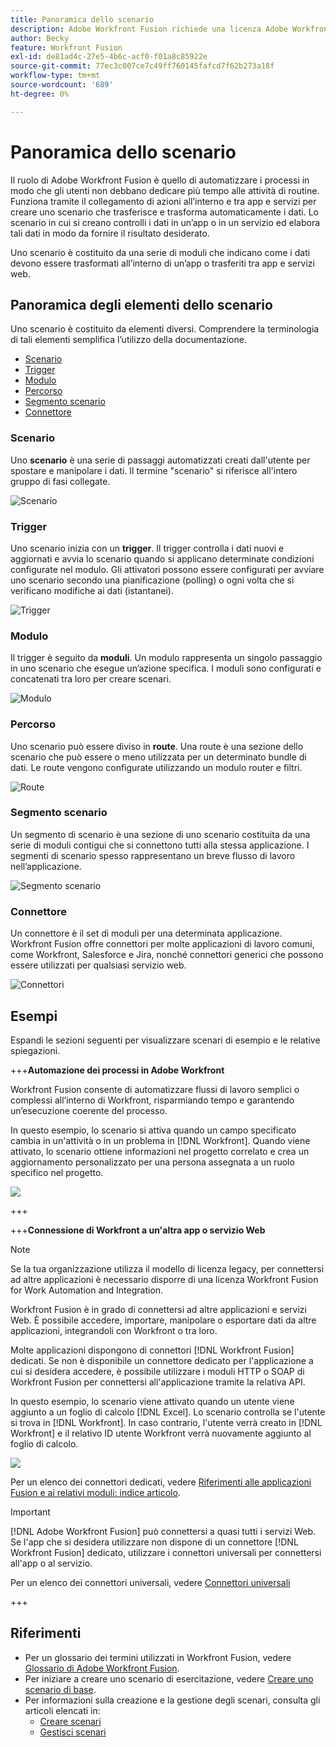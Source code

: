 ```yaml
---
title: Panoramica dello scenario
description: Adobe Workfront Fusion richiede una licenza Adobe Workfront Fusion oltre a una licenza Adobe Workfront.
author: Becky
feature: Workfront Fusion
exl-id: de81ad4c-27e5-4b6c-acf0-f01a8c85922e
source-git-commit: 77ec3c007ce7c49ff760145fafcd7f62b273a18f
workflow-type: tm+mt
source-wordcount: '689'
ht-degree: 0%

---
```


# Panoramica dello scenario

Il ruolo di Adobe Workfront Fusion è quello di automatizzare i processi in modo che gli utenti non debbano dedicare più tempo alle attività di routine. Funziona tramite il collegamento di azioni all’interno e tra app e servizi per creare uno scenario che trasferisce e trasforma automaticamente i dati. Lo scenario in cui si creano controlli i dati in un’app o in un servizio ed elabora tali dati in modo da fornire il risultato desiderato.

Uno scenario è costituito da una serie di moduli che indicano come i dati devono essere trasformati all’interno di un’app o trasferiti tra app e servizi web.

## Panoramica degli elementi dello scenario

Uno scenario è costituito da elementi diversi. Comprendere la terminologia di tali elementi semplifica l’utilizzo della documentazione.

* [Scenario](#scenario)
* [Trigger](#trigger)
* [Modulo](#module)
* [Percorso](#route)
* [Segmento scenario](#scenario-segment)
* [Connettore](#connector)

### Scenario

Uno **scenario** è una serie di passaggi automatizzati creati dall&#39;utente per spostare e manipolare i dati. Il termine &quot;scenario&quot; si riferisce all&#39;intero gruppo di fasi collegate.

![Scenario](assets/entire-scenario-scenario.png)

### Trigger

Uno scenario inizia con un **trigger**. Il trigger controlla i dati nuovi e aggiornati e avvia lo scenario quando si applicano determinate condizioni configurate nel modulo. Gli attivatori possono essere configurati per avviare uno scenario secondo una pianificazione (polling) o ogni volta che si verificano modifiche ai dati (istantanei).

![Trigger](assets/scenario-trigger.png)

### Modulo

Il trigger è seguito da **moduli**. Un modulo rappresenta un singolo passaggio in uno scenario che esegue un’azione specifica. I moduli sono configurati e concatenati tra loro per creare scenari.

![Modulo](assets/scenario-module.png)

### Percorso

Uno scenario può essere diviso in **route**. Una route è una sezione dello scenario che può essere o meno utilizzata per un determinato bundle di dati. Le route vengono configurate utilizzando un modulo router e filtri.

![Route](assets/scenario-route.png)

### Segmento scenario

Un segmento di scenario è una sezione di uno scenario costituita da una serie di moduli contigui che si connettono tutti alla stessa applicazione. I segmenti di scenario spesso rappresentano un breve flusso di lavoro nell’applicazione.

![Segmento scenario](assets/scenario-segment.png)

### Connettore

Un connettore è il set di moduli per una determinata applicazione. Workfront Fusion offre connettori per molte applicazioni di lavoro comuni, come Workfront, Salesforce e Jira, nonché connettori generici che possono essere utilizzati per qualsiasi servizio web.

![Connettori](assets/scenario-connectors.png)

## Esempi

Espandi le sezioni seguenti per visualizzare scenari di esempio e le relative spiegazioni.

+++**Automazione dei processi in Adobe Workfront**

Workfront Fusion consente di automatizzare flussi di lavoro semplici o complessi all’interno di Workfront, risparmiando tempo e garantendo un’esecuzione coerente del processo.

In questo esempio, lo scenario si attiva quando un campo specificato cambia in un&#39;attività o in un problema in [!DNL Workfront]. Quando viene attivato, lo scenario ottiene informazioni nel progetto correlato e crea un aggiornamento personalizzato per una persona assegnata a un ruolo specifico nel progetto.

![](assets/fusion-template-example.png)

+++

+++**Connessione di Workfront a un&#39;altra app o servizio Web**

>[!NOTE]
>
>Se la tua organizzazione utilizza il modello di licenza legacy, per connettersi ad altre applicazioni è necessario disporre di una licenza Workfront Fusion for Work Automation and Integration.

Workfront Fusion è in grado di connettersi ad altre applicazioni e servizi Web. È possibile accedere, importare, manipolare o esportare dati da altre applicazioni, integrandoli con Workfront o tra loro.

Molte applicazioni dispongono di connettori [!DNL Workfront Fusion] dedicati. Se non è disponibile un connettore dedicato per l&#39;applicazione a cui si desidera accedere, è possibile utilizzare i moduli HTTP o SOAP di Workfront Fusion per connettersi all&#39;applicazione tramite la relativa API.

In questo esempio, lo scenario viene attivato quando un utente viene aggiunto a un foglio di calcolo [!DNL Excel]. Lo scenario controlla se l&#39;utente si trova in [!DNL Workfront]. In caso contrario, l&#39;utente verrà creato in [!DNL Workfront] e il relativo ID utente Workfront verrà nuovamente aggiunto al foglio di calcolo.

![](assets/fusion-integration-example.png)

Per un elenco dei connettori dedicati, vedere [Riferimenti alle applicazioni Fusion e ai relativi moduli: indice articolo](/help/workfront-fusion/references/apps-and-modules/apps-and-modules-toc.md).


>[!IMPORTANT]
>
>[!DNL Adobe Workfront Fusion] può connettersi a quasi tutti i servizi Web. Se l&#39;app che si desidera utilizzare non dispone di un connettore [!DNL Workfront Fusion] dedicato, utilizzare i connettori universali per connettersi all&#39;app o al servizio.
>
>Per un elenco dei connettori universali, vedere [Connettori universali](/help/workfront-fusion/references/apps-and-modules/apps-and-modules-toc.md#universal-connectors)

+++

## Riferimenti

* Per un glossario dei termini utilizzati in Workfront Fusion, vedere [Glossario di Adobe Workfront Fusion](/help/workfront-fusion/get-started-with-fusion/understand-fusion/fusion-glossary.md).
* Per iniziare a creare uno scenario di esercitazione, vedere [Creare uno scenario di base](/help/workfront-fusion/build-practice-scenarios/create-basic-scenario.md).
* Per informazioni sulla creazione e la gestione degli scenari, consulta gli articoli elencati in:
   * [Creare scenari](/help/workfront-fusion/create-scenarios/create-scenarios-toc.md)
   * [Gestisci scenari](/help/workfront-fusion/manage-scenarios/manage-scenarios-toc.md)
